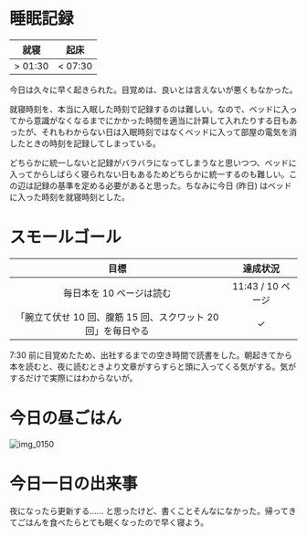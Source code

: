 # 睡眠記録
| 就寝 | 起床 |
|:---:|:---:|
| > 01:30 | < 07:30 |

今日は久々に早く起きられた。目覚めは、良いとは言えないが悪くもなかった。

就寝時刻を、本当に入眠した時刻で記録するのは難しい。なので、ベッドに入ってから意識がなくなるまでにかかった時間を適当に計算して入れたりする日もあったが、それもわからない日は入眠時刻ではなくベッドに入って部屋の電気を消したときの時刻を記録してしまっている。

どちらかに統一しないと記録がバラバラになってしまうなと思いつつ、ベッドに入ってからしばらく寝られない日もあるためどちらかに統一するのも難しい。この辺は記録の基準を定める必要があると思った。ちなみに今日 (昨日) はベッドに入った時刻を就寝時刻とした。

# スモールゴール
| 目標 | 達成状況 |
|:---:|:---:|
| 毎日本を 10 ページは読む | 11:43 / 10 ページ |
| 「腕立て伏せ 10 回、腹筋 15 回、スクワット 20 回」を毎日やる | ✓ |

7:30 前に目覚めたため、出社するまでの空き時間で読書をした。朝起きてから本を読むと、夜に読むときより文章がすらすらと頭に入ってくる気がする。気がするだけで実際にはわからないが。

# 今日の昼ごはん
![img_0150](/images/2018/10/img_0150.jpg)

# 今日一日の出来事
夜になったら更新する...... と思ったけど、書くことそんなになかった。帰ってきてごはんを食べたらとても眠くなったので早く寝よう。
